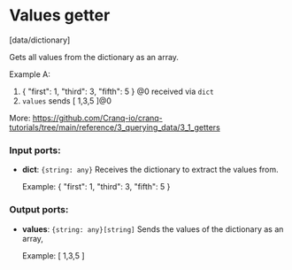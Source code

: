# Values getter

[data/dictionary]

Gets all values from the dictionary as an array.


Example A:
1. { "first": 1, "third": 3, "fifth": 5 } @0 received via `dict`
2. `values` sends  [ 1,3,5 ]@0

More:
https://github.com/Cranq-io/cranq-tutorials/tree/main/reference/3_querying_data/3_1_getters

### Input ports:

* __dict__: `{string: any}`
    Receives the dictionary to extract the values from.
    
    Example:
    { "first": 1, "third": 3, "fifth": 5 } 



### Output ports:

* __values__: `{string: any}[string]`
    Sends the values of the dictionary as an array,
    
    Example:
    [ 1,3,5 ]



